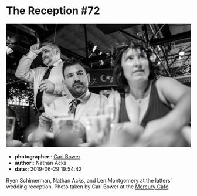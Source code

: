 # The Reception \#72

![Ryen Schimerman, Nathan Acks, and Len Montgomery](assets/2019-06-29-set-3-the-reception-72.webp)

* **photographer**:: [Carl Bower](https://carlbowerphotos.com)
* **author**:: Nathan Acks
* **date**:: 2019-06-29 19:54:42

Ryen Schimerman, Nathan Acks, and Len Montgomery at the latters' wedding reception. Photo taken by Carl Bower at the [Mercury Cafe](http://mercurycafe.com).
